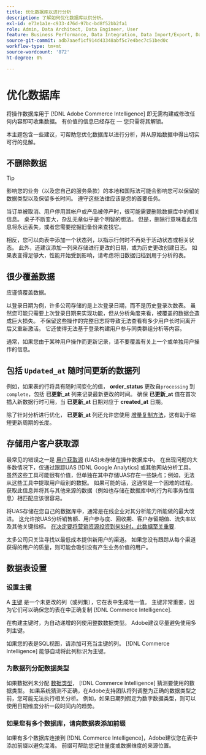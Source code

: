 ```yaml
---
title: 优化数据库以进行分析
description: 了解如何优化数据库以供分析。
exl-id: e73e1a1e-c933-476d-97bc-bd8f52bb2fa1
role: Admin, Data Architect, Data Engineer, User
feature: Business Performance, Data Integration, Data Import/Export, Data Warehouse Manager
source-git-commit: adb7aaef1cf914d43348abf5c7e4bec7c51bed0c
workflow-type: tm+mt
source-wordcount: '872'
ht-degree: 0%

---
```


# 优化数据库

将操作数据库用于 [!DNL Adobe Commerce Intelligence] 即无需构建或修改任何内容即可收集数据。 有价值的信息已经存在 — 您只需将其解锁。

本主题包含一些建议，可帮助您优化数据库以进行分析，并从原始数据中得出切实可行的见解。

## 不删除数据

>[!TIP]
>
>影响您的业务（以及您自己的服务条款）的本地和国际法可能会影响您可以保留的数据类型以及保留多长时间。 遵守这些法律应该是您的首要任务。

当订单被取消、用户停用其帐户或产品被停产时，很可能需要删除数据库中的相关信息。 桌子不断变大，杂乱无章似乎是个明智的想法。 但是，删除行意味着此信息将永远丢失，或者您需要挖掘旧备份来查找它。

相反，您可以向表中添加一个状态列，以指示行何时不再处于活动状态或相关状态。 此外，还建议添加一列来存储进行更改的日期，或为历史更改创建日志。 如果表变得足够大，性能开始受到影响，请考虑将旧数据归档到用于分析的表。

## 很少覆盖数据

应谨慎覆盖数据。

以登录日期为例，许多公司存储的是上次登录日期，而不是历史登录次数表。 虽然您可能只需要上次登录日期来实现功能，但从分析角度来看，被覆盖的数据会造成巨大损失。 不保留这些操作的完整日志将导致无法查看有多少用户长时间离开后又重新激活。 它还使得无法基于登录构建用户参与同类群组分析等内容。

通常，如果您由于某种用户操作而更新记录，请不要覆盖有关上一个或单独用户操作的信息。

## 包括 `Updated_at` 随时间更新的数据列

例如，如果表的行将具有随时间变化的值， **order\_status** 更改自`processing` 到 `complete`，包括 **已更新\_at** 列来记录最新更改的时间。 确保 **已更新\_at** 值在首次插入新数据行时可用，当 **已更新\_at** 日期对应于 **created\_at** 日期。

除了针对分析进行优化， **已更新\_at** 列还允许您使用 [增量复制方法](../data-analyst/data-warehouse-mgr/cfg-replication-methods.md)，这有助于缩短更新周期的长度。

## 存储用户客户获取源

最常见的错误之一是 [用户获取源](../data-analyst/analysis/google-track-user-acq.md) (UAS)未存储在操作数据库中。 在出现问题的大多数情况下，仅通过跟踪UAS [!DNL Google Analytics] 或其他网站分析工具。 虽然这些工具可能很有价值，但单独在其中存储UAS存在一些缺点；例如，无法从这些工具中提取用户级别的数据。 如果可能的话，这通常是一个困难的过程。 获取此信息并将其与其他来源的数据（例如也存储在数据库中的行为和事务性信息）相匹配应该很容易。

将UAS存储在您自己的数据库中，通常是在线企业对其分析能力所能做的最大改进。 这允许按UAS分析销售额、用户参与度、回收期、客户存留期值、流失率以及其他关键指标。 [在决定要将营销资源投资到何处时，此数据至关重要](../data-analyst/analysis/most-value-source-channel.md).

太多公司只关注寻找以最低成本提供新用户的渠道。 如果您没有跟踪从每个渠道获得的用户的质量，则可能会吸引没有产生业务价值的用户。

## 数据表设置

### 设置主键

A [主键](https://en.wikipedia.org/wiki/Unique_key) 是一个未更改的列（或列集），它在表中生成唯一值。 主键非常重要，因为它们可以确保您的表在中正确复制 [!DNL Commerce Intelligence].

在构建主键时，为自动递增的列使用整数数据类型。 Adobe建议尽量避免使用多列主键。

如果您的表是SQL视图，请添加可充当主键的列。 [!DNL Commerce Intelligence] 能够自动将此列标识为主键。

### 为数据列分配数据类型

如果数据列未分配 [数据类型](https://en.wikipedia.org/wiki/Data_type)， [!DNL Commerce Intelligence] 猜测要使用的数据类型。 如果系统猜测不正确，在Adobe支持团队将列调整为正确的数据类型之前，您可能无法执行相关分析。 例如，如果日期列假定为数字数据类型，则可以使用日期维度分析一段时间内的趋势。

### 如果您有多个数据库，请向数据表添加前缀

如果有多个数据库连接到 [!DNL Commerce Intelligence]，Adobe建议您在表中添加前缀以避免混淆。 前缀可帮助您记住量度或数据维度的来源位置。
